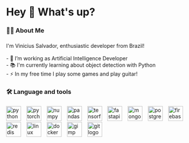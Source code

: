 <h1 align="left">Hey 👋 What's up?</h1>

###

<h3 align="left">👩‍💻  About Me</h3>

###

<p align="left">I'm Vinicius Salvador, enthusiastic developer from Brazil!<br><br>- 🔭 I’m working as Artificial Intelligence Developer<br>- 📚 I'm currently learning about object detection with Python<br>- ⚡ In my free time I play some games and play guitar!</p>

###

<h3 align="left">🛠 Language and tools</h3>

###

<div align="left">
  <img src="https://cdn.jsdelivr.net/gh/devicons/devicon/icons/python/python-original.svg" height="40" alt="python logo"  />
  <img width="7" />
  <img src="https://cdn.simpleicons.org/pytorch/EE4C2C" height="40" alt="pytorch logo"  />
  <img width="7" />
  <img src="https://cdn.jsdelivr.net/gh/devicons/devicon/icons/numpy/numpy-original.svg" height="40" alt="numpy logo"  />
  <img width="7" />
  <img src="https://cdn.jsdelivr.net/gh/devicons/devicon/icons/pandas/pandas-original.svg" height="40" alt="pandas logo"  />
  <img width="7" />
  <img src="https://cdn.simpleicons.org/tensorflow/FF6F00" height="40" alt="tensorflow logo"  />
  <img width="7" />
  <img src="https://cdn.simpleicons.org/fastapi/009688" height="40" alt="fastapi logo"  />
  <img width="7" />
  <img src="https://cdn.simpleicons.org/mongodb/47A248" height="40" alt="mongodb logo"  />
  <img width="7" />
  <img src="https://cdn.jsdelivr.net/gh/devicons/devicon/icons/postgresql/postgresql-original.svg" height="40" alt="postgresql logo"  />
  <img width="7" />
  <img src="https://cdn.jsdelivr.net/gh/devicons/devicon/icons/firebase/firebase-plain.svg" height="40" alt="firebase logo"  />
  <img width="7" />
  <img src="https://cdn.jsdelivr.net/gh/devicons/devicon/icons/redis/redis-original.svg" height="40" alt="redis logo"  />
  <img width="7" />
  <img src="https://cdn.jsdelivr.net/gh/devicons/devicon/icons/linux/linux-original.svg" height="40" alt="linux logo"  />
  <img width="7" />
  <img src="https://cdn.simpleicons.org/docker/2496ED" height="40" alt="docker logo"  />
  <img width="7" />
  <img src="https://cdn.simpleicons.org/gimp/5C5543" height="40" alt="gimp logo"  />
  <img width="7" />
  <img src="https://cdn.simpleicons.org/git/F05032" height="40" alt="git logo"  />
</div>
